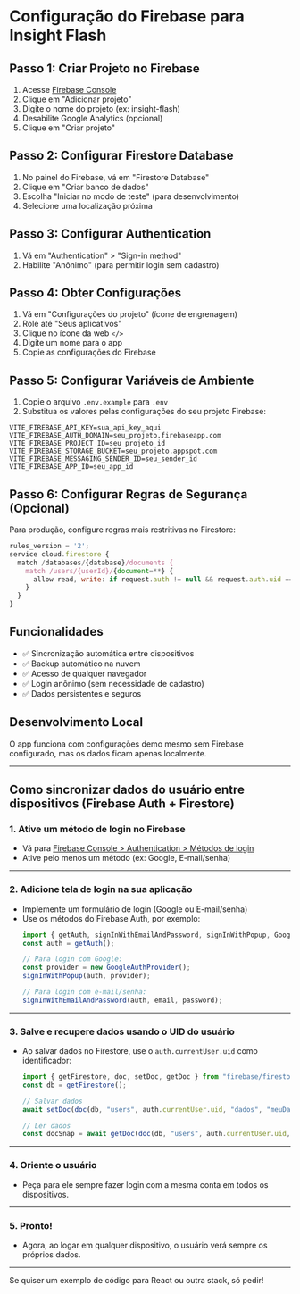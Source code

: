# Configuração do Firebase para Insight Flash

## Passo 1: Criar Projeto no Firebase

1. Acesse [Firebase Console](https://console.firebase.google.com/)
2. Clique em "Adicionar projeto"
3. Digite o nome do projeto (ex: insight-flash)
4. Desabilite Google Analytics (opcional)
5. Clique em "Criar projeto"

## Passo 2: Configurar Firestore Database

1. No painel do Firebase, vá em "Firestore Database"
2. Clique em "Criar banco de dados"
3. Escolha "Iniciar no modo de teste" (para desenvolvimento)
4. Selecione uma localização próxima

## Passo 3: Configurar Authentication

1. Vá em "Authentication" > "Sign-in method"
2. Habilite "Anônimo" (para permitir login sem cadastro)

## Passo 4: Obter Configurações

1. Vá em "Configurações do projeto" (ícone de engrenagem)
2. Role até "Seus aplicativos"
3. Clique no ícone da web `</>`
4. Digite um nome para o app
5. Copie as configurações do Firebase

## Passo 5: Configurar Variáveis de Ambiente

1. Copie o arquivo `.env.example` para `.env`
2. Substitua os valores pelas configurações do seu projeto Firebase:

```env
VITE_FIREBASE_API_KEY=sua_api_key_aqui
VITE_FIREBASE_AUTH_DOMAIN=seu_projeto.firebaseapp.com
VITE_FIREBASE_PROJECT_ID=seu_projeto_id
VITE_FIREBASE_STORAGE_BUCKET=seu_projeto.appspot.com
VITE_FIREBASE_MESSAGING_SENDER_ID=seu_sender_id
VITE_FIREBASE_APP_ID=seu_app_id
```

## Passo 6: Configurar Regras de Segurança (Opcional)

Para produção, configure regras mais restritivas no Firestore:

```javascript
rules_version = '2';
service cloud.firestore {
  match /databases/{database}/documents {
    match /users/{userId}/{document=**} {
      allow read, write: if request.auth != null && request.auth.uid == userId;
    }
  }
}
```

## Funcionalidades

- ✅ Sincronização automática entre dispositivos
- ✅ Backup automático na nuvem
- ✅ Acesso de qualquer navegador
- ✅ Login anônimo (sem necessidade de cadastro)
- ✅ Dados persistentes e seguros

## Desenvolvimento Local

O app funciona com configurações demo mesmo sem Firebase configurado, mas os dados ficam apenas localmente.

---

## **Como sincronizar dados do usuário entre dispositivos (Firebase Auth + Firestore)**

### 1. **Ative um método de login no Firebase**
- Vá para [Firebase Console > Authentication > Métodos de login](https://console.firebase.google.com/)
- Ative pelo menos um método (ex: Google, E-mail/senha)

---

### 2. **Adicione tela de login na sua aplicação**
- Implemente um formulário de login (Google ou E-mail/senha)
- Use os métodos do Firebase Auth, por exemplo:
  ```js
  import { getAuth, signInWithEmailAndPassword, signInWithPopup, GoogleAuthProvider } from "firebase/auth";
  const auth = getAuth();

  // Para login com Google:
  const provider = new GoogleAuthProvider();
  signInWithPopup(auth, provider);

  // Para login com e-mail/senha:
  signInWithEmailAndPassword(auth, email, password);
  ```

---

### 3. **Salve e recupere dados usando o UID do usuário**
- Ao salvar dados no Firestore, use o `auth.currentUser.uid` como identificador:
  ```js
  import { getFirestore, doc, setDoc, getDoc } from "firebase/firestore";
  const db = getFirestore();

  // Salvar dados
  await setDoc(doc(db, "users", auth.currentUser.uid, "dados", "meuDado"), { ... });

  // Ler dados
  const docSnap = await getDoc(doc(db, "users", auth.currentUser.uid, "dados", "meuDado"));
  ```

---

### 4. **Oriente o usuário**
- Peça para ele sempre fazer login com a mesma conta em todos os dispositivos.

---

### 5. **Pronto!**
- Agora, ao logar em qualquer dispositivo, o usuário verá sempre os próprios dados.

---

Se quiser um exemplo de código para React ou outra stack, só pedir!